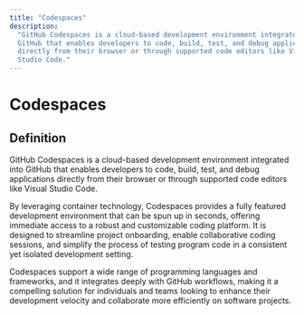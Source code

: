 ```yaml
---
title: "Codespaces"
description:
  "GitHub Codespaces is a cloud-based development environment integrated into
  GitHub that enables developers to code, build, test, and debug applications
  directly from their browser or through supported code editors like Visual
  Studio Code."
---
```


# Codespaces

## Definition

GitHub Codespaces is a cloud-based development environment integrated into
GitHub that enables developers to code, build, test, and debug applications
directly from their browser or through supported code editors like Visual Studio
Code.

By leveraging container technology, Codespaces provides a fully featured
development environment that can be spun up in seconds, offering immediate
access to a robust and customizable coding platform. It is designed to
streamline project onboarding, enable collaborative coding sessions, and
simplify the process of testing program code in a consistent yet isolated
development setting.

Codespaces support a wide range of programming languages and frameworks, and it
integrates deeply with GitHub workflows, making it a compelling solution for
individuals and teams looking to enhance their development velocity and
collaborate more efficiently on software projects.
